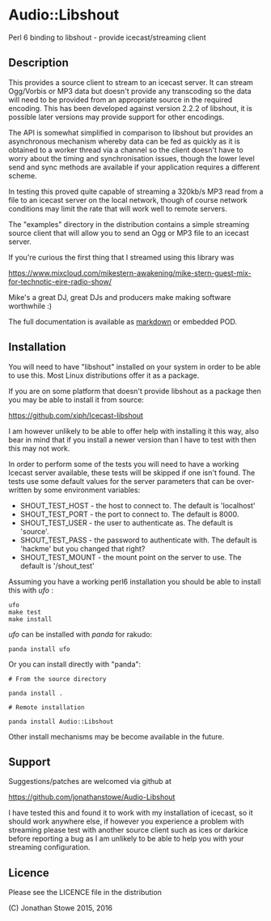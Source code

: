 # Audio::Libshout

Perl 6 binding to libshout - provide icecast/streaming client

## Description

This provides a source client to stream to an icecast server.  It can
stream Ogg/Vorbis or MP3 data but doesn't provide any transcoding so the
data will need to be provided from an appropriate source in the required
encoding. This has been developed against version 2.2.2 of libshout,
it is possible later versions may provide support for other encodings.

The API is somewhat simplified in comparison to libshout but provides
an asynchronous mechanism whereby data can be fed as quickly as it is
obtained to a worker thread via a channel so the client doesn't have
to worry about the timing and synchronisation issues, though the lower
level send and sync methods are available if your application requires
a different scheme.

In testing this proved quite capable of streaming a 320kb/s MP3 read from
a file to an icecast server on the local network, though of course network
conditions may limit the rate that will work well to remote servers.

The "examples" directory in the distribution contains a simple streaming
source client that will allow you to send an Ogg or MP3 file to an
icecast server.

If you're curious the first thing that I streamed using this library was

https://www.mixcloud.com/mikestern-awakening/mike-stern-guest-mix-for-technotic-eire-radio-show/

Mike's a great DJ, great DJs and producers make making software
worthwhile :)

The full documentation is available as [markdown](Documentation.md) or embedded POD.

## Installation

You will need to have "libshout"  installed on your system in order to
be able to use this. Most Linux distributions offer it as a package.


If you are on some platform that doesn't provide libshout as a package
then you may be able to install it from source:

https://github.com/xiph/Icecast-libshout

I am however unlikely to be able to offer help with installing it this way, also bear in mind that
if you install a newer version than I have to test with then this may not work.

In order to perform some of the tests you will need to have a working Icecast server available,
these tests will be skipped if one isn't found.  The tests use some default values for the server
parameters that can be over-written by some environment variables:

   * SHOUT_TEST_HOST - the host to connect to. The default is 'localhost'
   * SHOUT_TEST_PORT - the port to connect to. The default is 8000.
   * SHOUT_TEST_USER - the user to authenticate as. The default is 'source'.
   * SHOUT_TEST_PASS - the password to authenticate with.  The default is 'hackme' but you changed that right?
   * SHOUT_TEST_MOUNT - the mount point on the server to use.  The default is '/shout_test'

Assuming you have a working perl6 installation you should be able to
install this with *ufo* :

    ufo
    make test
    make install

*ufo* can be installed with *panda* for rakudo:

    panda install ufo

Or you can install directly with "panda":

    # From the source directory
   
    panda install .

    # Remote installation

    panda install Audio::Libshout

Other install mechanisms may be become available in the future.

## Support

Suggestions/patches are welcomed via github at

https://github.com/jonathanstowe/Audio-Libshout

I have tested this and found it to work with my installation of icecast,
so it should work anywhere else, if however you experience a problem
with streaming please test with another source client such as ices or
darkice before reporting a bug as I am unlikely to be able to help you
with your streaming configuration.

## Licence

Please see the LICENCE file in the distribution

(C) Jonathan Stowe 2015, 2016
